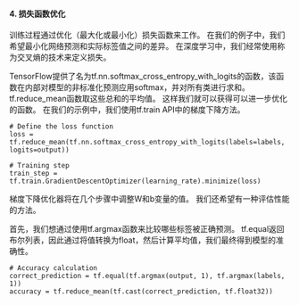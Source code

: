 #### 4. 损失函数优化
训练过程通过优化（最大化或最小化）损失函数来工作。 在我们的例子中，我们希望最小化网络预测和实际标签值之间的差异。 在深度学习中，我们经常使用称为交叉熵的技术来定义损失。

TensorFlow提供了名为tf.nn.softmax_cross_entropy_with_logits的函数，该函数在内部对模型的非标准化预测应用softmax，并对所有类进行求和。 tf.reduce_mean函数取这些总和的平均值。 这样我们就可以获得可以进一步优化的函数。 在我们的示例中，我们使用tf.train API中的梯度下降方法。
```
# Define the loss function
loss = tf.reduce_mean(tf.nn.softmax_cross_entropy_with_logits(labels=labels, logits=output))

# Training step
train_step = tf.train.GradientDescentOptimizer(learning_rate).minimize(loss)
```

梯度下降优化器将在几个步骤中调整W和b变量的值。 我们还希望有一种评估性能的方法。

首先，我们想通过使用tf.argmax函数来比较哪些标签被正确预测。 tf.equal返回布尔列表，因此通过将值转换为float，然后计算平均值，我们最终得到模型的准确性。
```
# Accuracy calculation
correct_prediction = tf.equal(tf.argmax(output, 1), tf.argmax(labels, 1))
accuracy = tf.reduce_mean(tf.cast(correct_prediction, tf.float32))
```